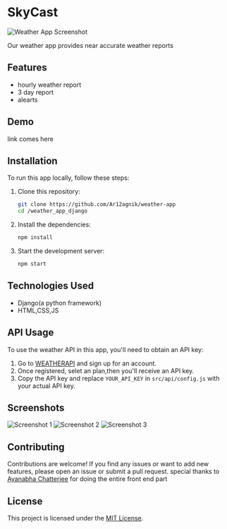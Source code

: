 
# <h1>SkyCast</h1>

![Weather App Screenshot](./screenshots/screenshot.png)

Our weather app provides near accurate weather reports 

## Features

- hourly weather report
- 3 day report
- alearts

## Demo

link comes here
## Installation

To run this app locally, follow these steps:

1. Clone this repository:
   ```bash
   git clone https://github.com/Ar12agnik/weather-app
   cd /weather_app_django
   ```

2. Install the dependencies:
   ```bash
   npm install
   ```

3. Start the development server:
   ```bash
   npm start
   ```

## Technologies Used

- Django(a python framework)
- HTML,CSS,JS

## API Usage

To use the weather API in this app, you'll need to obtain an API key:

1. Go to [WEATHERAPI](https://www.weatherapi.com/) and sign up for an account.
2. Once registered, selet an plan,then you'll receive an API key.
3. Copy the API key and replace `YOUR_API_KEY` in `src/api/config.js` with your actual API key.

## Screenshots

![Screenshot 1](./screenshots/screenshot1.png)
![Screenshot 2](./screenshots/screenshot2.png)
![Screenshot 3](./screenshots/screenshot3.png)

## Contributing

Contributions are welcome! If you find any issues or want to add new features, please open an issue or submit a pull request.
special thanks to [Ayanabha Chatterjee](https://github.com/aYgCOO) for doing the entire front end part

## License

This project is licensed under the [MIT License](./LICENSE).
